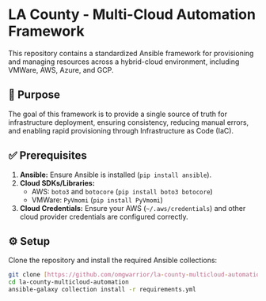 # LA County - Multi-Cloud Automation Framework

This repository contains a standardized Ansible framework for provisioning and managing resources across a hybrid-cloud environment, including VMWare, AWS, Azure, and GCP.

## 🚀 Purpose

The goal of this framework is to provide a single source of truth for infrastructure deployment, ensuring consistency, reducing manual errors, and enabling rapid provisioning through Infrastructure as Code (IaC).

## ✅ Prerequisites

1.  **Ansible:** Ensure Ansible is installed (`pip install ansible`).
2.  **Cloud SDKs/Libraries:**
    * AWS: `boto3` and `botocore` (`pip install boto3 botocore`)
    * VMWare: `PyVmomi` (`pip install PyVmomi`)
3.  **Cloud Credentials:** Ensure your AWS (`~/.aws/credentials`) and other cloud provider credentials are configured correctly.

## ⚙️ Setup

Clone the repository and install the required Ansible collections:

```bash
git clone [https://github.com/omgwarrior/la-county-multicloud-automation.git](https://github.com/omgwarrior/la-county-multicloud-automation.git)
cd la-county-multicloud-automation
ansible-galaxy collection install -r requirements.yml
